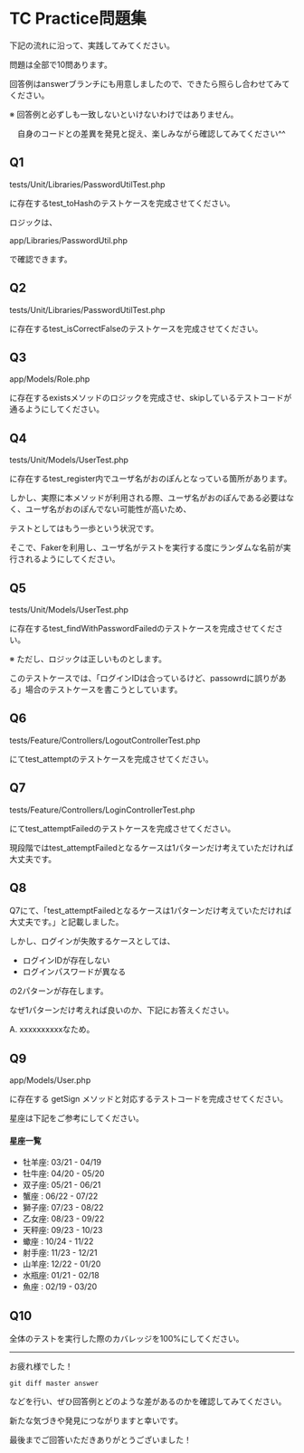 # TC Practice問題集

下記の流れに沿って、実践してみてください。

問題は全部で10問あります。

回答例はanswerブランチにも用意しましたので、できたら照らし合わせてみてください。

※ 回答例と必ずしも一致しないといけないわけではありません。

　自身のコードとの差異を発見と捉え、楽しみながら確認してみてください^^

## Q1

tests/Unit/Libraries/PasswordUtilTest.php

に存在するtest_toHashのテストケースを完成させてください。

ロジックは、

app/Libraries/PasswordUtil.php

で確認できます。

## Q2

tests/Unit/Libraries/PasswordUtilTest.php

に存在するtest_isCorrectFalseのテストケースを完成させてください。

## Q3

app/Models/Role.php

に存在するexistsメソッドのロジックを完成させ、skipしているテストコードが通るようにしてください。

## Q4

tests/Unit/Models/UserTest.php

に存在するtest_register内でユーザ名がおのぽんとなっている箇所があります。

しかし、実際に本メソッドが利用される際、ユーザ名がおのぽんである必要はなく、ユーザ名がおのぽんでない可能性が高いため、

テストとしてはもう一歩という状況です。

そこで、Fakerを利用し、ユーザ名がテストを実行する度にランダムな名前が実行されるようにしてください。

## Q5

tests/Unit/Models/UserTest.php

に存在するtest_findWithPasswordFailedのテストケースを完成させてください。

※ ただし、ロジックは正しいものとします。


このテストケースでは、「ログインIDは合っているけど、passowrdに誤りがある」場合のテストケースを書こうとしています。

## Q6

tests/Feature/Controllers/LogoutControllerTest.php

にてtest_attemptのテストケースを完成させてください。

## Q7

tests/Feature/Controllers/LoginControllerTest.php

にてtest_attemptFailedのテストケースを完成させてください。

現段階ではtest_attemptFailedとなるケースは1パターンだけ考えていただければ大丈夫です。

## Q8

Q7にて、「test_attemptFailedとなるケースは1パターンだけ考えていただければ大丈夫です。」と記載しました。

しかし、ログインが失敗するケースとしては、

- ログインIDが存在しない
- ログインパスワードが異なる

の2パターンが存在します。

なぜ1パターンだけ考えれば良いのか、下記にお答えください。

A. xxxxxxxxxxなため。

## Q9

app/Models/User.php

に存在する getSign メソッドと対応するテストコードを完成させてください。

星座は下記をご参考にしてください。

#### 星座一覧

- 牡羊座: 03/21 - 04/19
- 牡牛座: 04/20 - 05/20
- 双子座: 05/21 - 06/21
- 蟹座  : 06/22 - 07/22
- 獅子座: 07/23 - 08/22
- 乙女座: 08/23 - 09/22
- 天秤座: 09/23 - 10/23
- 蠍座  : 10/24 - 11/22
- 射手座: 11/23 - 12/21
- 山羊座: 12/22 - 01/20
- 水瓶座: 01/21 - 02/18
- 魚座  : 02/19 - 03/20

## Q10

全体のテストを実行した際のカバレッジを100%にしてください。

---

お疲れ様でした！

```
git diff master answer
```

などを行い、ぜひ回答例とどのような差があるのかを確認してみてください。

新たな気づきや発見につながりますと幸いです。

最後までご回答いただきありがとうございました！
